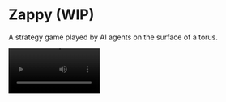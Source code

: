# Zappy (WIP)

A strategy game played by AI agents on the surface of a torus.

<video src='zappy.mov' width=180></video>